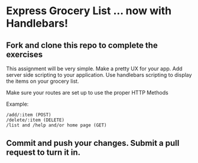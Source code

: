 # Express Grocery List ... now with Handlebars!

## Fork and clone this repo to complete the exercises

This assignment will be very simple.  Make a pretty UX for your app.
Add server side scripting to your application.  Use handlebars scripting
to display the items on your grocery list.  

Make sure your routes are set up to use the proper HTTP Methods

Example:
```
/add/:item (POST)
/delete/:item (DELETE)
/list and /help and/or home page (GET)
```
## Commit and push your changes. Submit a pull request to turn it in.
